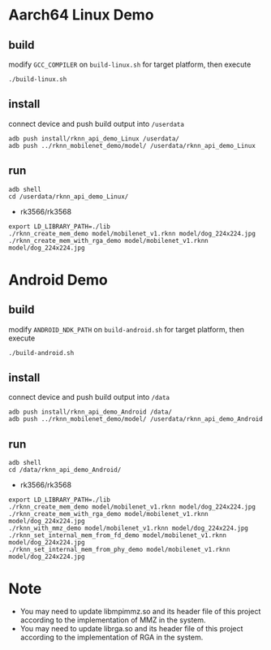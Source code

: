 # Aarch64 Linux Demo
## build

modify `GCC_COMPILER` on `build-linux.sh` for target platform, then execute

```
./build-linux.sh
```

## install

connect device and push build output into `/userdata`

```
adb push install/rknn_api_demo_Linux /userdata/
adb push ../rknn_mobilenet_demo/model/ /userdata/rknn_api_demo_Linux
```

## run

```
adb shell
cd /userdata/rknn_api_demo_Linux/
```

- rk3566/rk3568
```
export LD_LIBRARY_PATH=./lib
./rknn_create_mem_demo model/mobilenet_v1.rknn model/dog_224x224.jpg
./rknn_create_mem_with_rga_demo model/mobilenet_v1.rknn model/dog_224x224.jpg
```

# Android Demo
## build

modify `ANDROID_NDK_PATH` on `build-android.sh` for target platform, then execute

```
./build-android.sh
```

## install

connect device and push build output into `/data`

```
adb push install/rknn_api_demo_Android /data/
adb push ../rknn_mobilenet_demo/model/ /userdata/rknn_api_demo_Android
```

## run

```
adb shell
cd /data/rknn_api_demo_Android/
```

- rk3566/rk3568
```
export LD_LIBRARY_PATH=./lib
./rknn_create_mem_demo model/mobilenet_v1.rknn model/dog_224x224.jpg
./rknn_create_mem_with_rga_demo model/mobilenet_v1.rknn model/dog_224x224.jpg
./rknn_with_mmz_demo model/mobilenet_v1.rknn model/dog_224x224.jpg
./rknn_set_internal_mem_from_fd_demo model/mobilenet_v1.rknn model/dog_224x224.jpg
./rknn_set_internal_mem_from_phy_demo model/mobilenet_v1.rknn model/dog_224x224.jpg
```

# Note
 - You may need to update libmpimmz.so and its header file of this project according to the implementation of MMZ in the system.
 - You may need to update librga.so and its header file of this project according to the implementation of RGA in the system.
